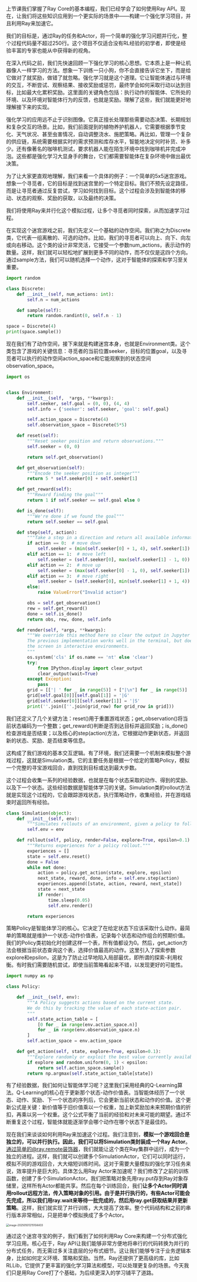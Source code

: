 上节课我们掌握了Ray Core的基本编程，我们已经学会了如何使用Ray API。现在，让我们将这些知识应用到一个更实际的场景中——构建一个强化学习项目，并且利用Ray来加速它。

我们的目标是，通过Ray的任务和Actor，将一个简单的强化学习问题并行化，整个过程代码量不超过250行。这个项目不仅适合没有RL经验的初学者，即使是经验丰富的专家也能从中获得新的视角。

在深入代码之前，我们先快速回顾一下强化学习的核心思想。它本质上是一种让机器像人一样学习的方法。想象一下训练一只小狗，你不会直接告诉它坐下，而是给它做对了就奖励，做错了就忽略。强化学习就是这个道理。它让智能体通过与环境的交互，不断尝试、观察结果、接收奖励或惩罚，最终学会如何采取行动以达到目标，比如最大化累积奖励。这里面的关键角色包括：执行动作的智能体、它所处的环境、以及环境对智能体行为的反馈，也就是奖励。理解了这些，我们就能更好地理解接下来的实现。

强化学习的应用远不止于识别图像。它真正擅长处理那些需要动态决策、长期规划和复杂交互的场景。比如，我们前面提到的植物养护机器人，它需要根据季节变化、天气状况、甚至虫害情况，自动调整浇水、施肥策略。再比如，管理一个复杂的供应链，系统需要根据实时的需求预测和库存水平，智能地决定何时补货、补多少。还有像著名的咖啡机测试，要求机器人能在陌生环境中找到咖啡机并完成冲泡。这些都是强化学习大显身手的舞台，它们都需要智能体在复杂环境中做出最优决策。

为了让大家更直观地理解，我们来看一个具体的例子：一个简单的5x5迷宫游戏。想象一个寻觅者，它的目标是找到迷宫里的一个特定目标。我们不预先设定路径，而是让寻觅者通过反复尝试，学习如何找到目标。这个过程会涉及到智能体的移动、状态的观察、奖励的获取，以及最终的决策。

我们将使用Ray来并行化这个模拟过程，让多个寻觅者同时探索，从而加速学习过程。

在实现这个迷宫游戏之前，我们先定义一个基础的动作空间。我们称之为Discrete类，它代表一组离散的、可选的动作。比如，我们的寻觅者可以向上、向下、向左或向右移动。这个类的设计非常灵活，它接受一个参数num_actions，表示动作的数量。这样，我们就可以轻松地扩展到更多不同的动作，而不仅仅是这四个方向。通过sample方法，我们可以随机选择一个动作，这对于智能体的探索和学习至关重要。

```py
import random

class Discrete:
    def __init__(self, num_actions: int):
        self.n = num_actions

    def sample(self):
        return random.randint(0, self.n - 1)

space = Discrete(4)
print(space.sample())
```

现在我们有了动作空间，接下来就是构建迷宫本身，也就是Environment类。这个类包含了游戏的关键信息：寻觅者的当前位置seeker，目标的位置goal，以及寻觅者可以执行的动作空间action_space和它能观察到的状态空间observation_space。

```py
import os


class Environment:
    def __init__(self,  *args, **kwargs):
        self.seeker, self.goal = (0, 0), (4, 4)
        self.info = {'seeker': self.seeker, 'goal': self.goal}

        self.action_space = Discrete(4)
        self.observation_space = Discrete(5*5)

    def reset(self):
        """Reset seeker position and return observations."""
        self.seeker = (0, 0)

        return self.get_observation()

    def get_observation(self):
        """Encode the seeker position as integer"""
        return 5 * self.seeker[0] + self.seeker[1]

    def get_reward(self):
        """Reward finding the goal"""
        return 1 if self.seeker == self.goal else 0

    def is_done(self):
        """We're done if we found the goal"""
        return self.seeker == self.goal

    def step(self, action):
        """Take a step in a direction and return all available information."""
        if action == 0:  # move down
            self.seeker = (min(self.seeker[0] + 1, 4), self.seeker[1])
        elif action == 1:  # move left
            self.seeker = (self.seeker[0], max(self.seeker[1] - 1, 0))
        elif action == 2:  # move up
            self.seeker = (max(self.seeker[0] - 1, 0), self.seeker[1])
        elif action == 3:  # move right
            self.seeker = (self.seeker[0], min(self.seeker[1] + 1, 4))
        else:
            raise ValueError("Invalid action")

        obs = self.get_observation()
        rew = self.get_reward()
        done = self.is_done()
        return obs, rew, done, self.info

    def render(self, *args, **kwargs):
        """We override this method here so clear the output in Jupyter notebooks.
        The previous implementation works well in the terminal, but does not clear
        the screen in interactive environments.
        """
        os.system('cls' if os.name == 'nt' else 'clear')
        try:
            from IPython.display import clear_output
            clear_output(wait=True)
        except Exception:
            pass
        grid = [['| ' for _ in range(5)] + ["|\n"] for _ in range(5)]
        grid[self.goal[0]][self.goal[1]] = '|G'
        grid[self.seeker[0]][self.seeker[1]] = '|S'
        print(''.join([''.join(grid_row) for grid_row in grid]))
```

我们还定义了几个关键方法：reset()用于重置游戏状态；get_observation()将当前状态编码为一个整数；get_reward()判断是否到达目标并返回奖励；is_done()检查游戏是否结束；以及核心的step(action)方法，它根据动作更新状态，并返回新的状态、奖励、是否结束等信息。

这构成了我们游戏的基本交互逻辑。有了环境，我们还需要一个机制来模拟整个游戏过程，这就是Simulation类。它的主要任务是根据一个给定的策略Policy，模拟一个完整的寻宝游戏回合，直到找到目标或达到最大步数。

这个过程会收集一系列的经验数据，也就是在每个状态采取的动作、得到的奖励、以及下一个状态。这些经验数据是智能体学习的关键。Simulation类的rollout方法就是实现这个过程的，它会跟踪游戏状态，执行策略动作，收集经验，并在游戏结束时返回所有经验。

```py
class Simulation(object):
    def __init__(self, env):
        """Simulates rollouts of an environment, given a policy to follow."""
        self.env = env

    def rollout(self, policy, render=False, explore=True, epsilon=0.1):
        """Returns experiences for a policy rollout."""
        experiences = []
        state = self.env.reset()
        done = False
        while not done:
            action = policy.get_action(state, explore, epsilon)
            next_state, reward, done, info = self.env.step(action)
            experiences.append([state, action, reward, next_state])
            state = next_state
            if render:
                time.sleep(0.05)
                self.env.render()

        return experiences
```

策略Policy是智能体学习的核心。它决定了在给定状态下应该采取什么动作。最简单的策略就是维护一个状态-动作价值表，记录每个状态和动作组合的预期价值。我们的Policy类初始化时创建这样一个表，所有值都设为0。然后，get_action方法会根据当前状态查询这个表，选择价值最高的动作。这里引入了探索参数explore和epsilon，这是为了防止过早地陷入局部最优，即所谓的探索-利用权衡。有时我们需要随机尝试，即使当前策略看起来不错，以发现更好的可能性。

```py
import numpy as np

class Policy:

    def __init__(self, env):
        """A Policy suggests actions based on the current state.
        We do this by tracking the value of each state-action pair.
        """
        self.state_action_table = [
            [0 for _ in range(env.action_space.n)]
            for _ in range(env.observation_space.n)
        ]
        self.action_space = env.action_space

    def get_action(self, state, explore=True, epsilon=0.1):
        """Explore randomly or exploit the best value currently available."""
        if explore and random.uniform(0, 1) < epsilon:
            return self.action_space.sample()
        return np.argmax(self.state_action_table[state])
```

有了经验数据，我们如何让智能体学习呢？这里我们采用经典的Q-Learning算法。Q-Learning的核心在于更新那个状态-动作价值表。当智能体经历了一个状态、动作、奖励、下一个状态的序列后，它会更新当前状态和动作的价值。这个更新公式是关键：新价值等于旧价值乘以一个权重，加上新奖励加未来预期价值的折扣，再乘以另一个权重。这个公式平衡了当前的经验和对未来可能的期望。通过不断重复这个过程，智能体就能逐渐学会哪个动作在哪个状态下是最佳的。

现在我们来谈谈如何利用Ray来加速这个过程。我们注意到，**模拟一个游戏回合是独立的，可以并行执行。因此，我们可以将Simulation类封装成一个Ray Actor**。通过简单的@ray.remote装饰器，我们就能让这个类在Ray集群中运行，成为一个独立的进程。这样，我们就可以创建多个SimulationActor，它们可以同时运行，模拟不同的游戏回合，大大缩短训练时间。这对于需要大量模拟的强化学习任务来说，效率提升是巨大的。具体怎么用Ray Actor来加速呢？我们修改了之前的训练函数，创建了多个SimulationActor。我们把策略对象先用ray.put存到Ray对象存储里，这样所有Actor都能共享。然后在每个训练回合，我们**让多个Actor同时调用rollout远程方法，传入策略对象的引用。由于是并行执行的，有些Actor可能会先完成，所以我们用ray.wait来等待一批完成的，然后用ray.get获取结果并更新策略**。这样，我们就实现了并行训练，大大提高了效率。整个代码结构和之前的串行版本非常相似，只是把单个模拟换成了多个Actor。

<img src="assets/image-20250501215104403.png" alt="image-20250501215104403" style="zoom:50%;" />

通过这个迷宫寻宝的例子，我们看到了如何利用Ray Core来构建一个分布式强化学习应用。核心在于，Ray API让我们能够非常方便地将串行的代码转换为并行的分布式任务，而无需过多关注底层的分布式细节。这让我们能够专注于业务逻辑本身，比如如何定义环境、策略和奖励。当然，Ray还提供了更高级的库，比如RLLib，它提供了更丰富的强化学习算法和模型，可以处理更复杂的场景。今天我们只是用Ray Core打了个基础，为后续更深入的学习铺平了道路。